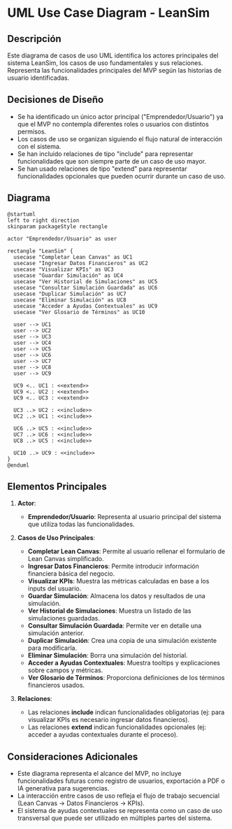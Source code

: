 # UML Use Case Diagram - LeanSim

## Descripción

Este diagrama de casos de uso UML identifica los actores principales del sistema LeanSim, los casos de uso fundamentales y sus relaciones. Representa las funcionalidades principales del MVP según las historias de usuario identificadas.

## Decisiones de Diseño

- Se ha identificado un único actor principal ("Emprendedor/Usuario") ya que el MVP no contempla diferentes roles o usuarios con distintos permisos.
- Los casos de uso se organizan siguiendo el flujo natural de interacción con el sistema.
- Se han incluido relaciones de tipo "include" para representar funcionalidades que son siempre parte de un caso de uso mayor.
- Se han usado relaciones de tipo "extend" para representar funcionalidades opcionales que pueden ocurrir durante un caso de uso.

## Diagrama

```mermaid
@startuml
left to right direction
skinparam packageStyle rectangle

actor "Emprendedor/Usuario" as user

rectangle "LeanSim" {
  usecase "Completar Lean Canvas" as UC1
  usecase "Ingresar Datos Financieros" as UC2
  usecase "Visualizar KPIs" as UC3
  usecase "Guardar Simulación" as UC4
  usecase "Ver Historial de Simulaciones" as UC5
  usecase "Consultar Simulación Guardada" as UC6
  usecase "Duplicar Simulación" as UC7
  usecase "Eliminar Simulación" as UC8
  usecase "Acceder a Ayudas Contextuales" as UC9
  usecase "Ver Glosario de Términos" as UC10

  user --> UC1
  user --> UC2
  user --> UC3
  user --> UC4
  user --> UC5
  user --> UC6
  user --> UC7
  user --> UC8
  user --> UC9

  UC9 <.. UC1 : <<extend>>
  UC9 <.. UC2 : <<extend>>
  UC9 <.. UC3 : <<extend>>

  UC3 ..> UC2 : <<include>>
  UC2 ..> UC1 : <<include>>

  UC6 ..> UC5 : <<include>>
  UC7 ..> UC6 : <<include>>
  UC8 ..> UC5 : <<include>>

  UC10 ..> UC9 : <<include>>
}
@enduml
```

## Elementos Principales

1. **Actor**:

   - **Emprendedor/Usuario**: Representa al usuario principal del sistema que utiliza todas las funcionalidades.

2. **Casos de Uso Principales**:

   - **Completar Lean Canvas**: Permite al usuario rellenar el formulario de Lean Canvas simplificado.
   - **Ingresar Datos Financieros**: Permite introducir información financiera básica del negocio.
   - **Visualizar KPIs**: Muestra las métricas calculadas en base a los inputs del usuario.
   - **Guardar Simulación**: Almacena los datos y resultados de una simulación.
   - **Ver Historial de Simulaciones**: Muestra un listado de las simulaciones guardadas.
   - **Consultar Simulación Guardada**: Permite ver en detalle una simulación anterior.
   - **Duplicar Simulación**: Crea una copia de una simulación existente para modificarla.
   - **Eliminar Simulación**: Borra una simulación del historial.
   - **Acceder a Ayudas Contextuales**: Muestra tooltips y explicaciones sobre campos y métricas.
   - **Ver Glosario de Términos**: Proporciona definiciones de los términos financieros usados.

3. **Relaciones**:
   - Las relaciones **include** indican funcionalidades obligatorias (ej: para visualizar KPIs es necesario ingresar datos financieros).
   - Las relaciones **extend** indican funcionalidades opcionales (ej: acceder a ayudas contextuales durante el proceso).

## Consideraciones Adicionales

- Este diagrama representa el alcance del MVP, no incluye funcionalidades futuras como registro de usuarios, exportación a PDF o IA generativa para sugerencias.
- La interacción entre casos de uso refleja el flujo de trabajo secuencial (Lean Canvas → Datos Financieros → KPIs).
- El sistema de ayudas contextuales se representa como un caso de uso transversal que puede ser utilizado en múltiples partes del sistema.
